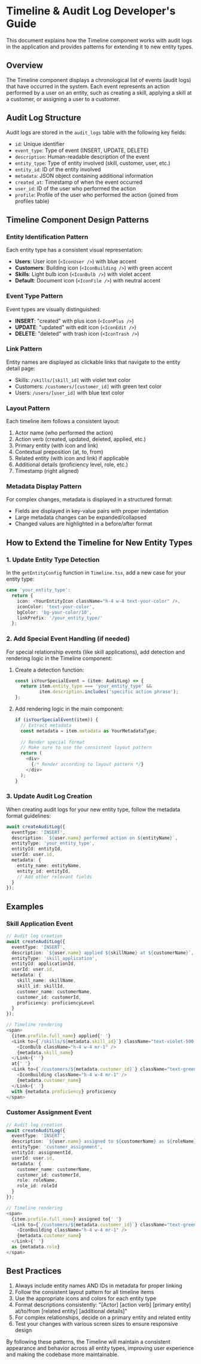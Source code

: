 # Timeline & Audit Log Developer's Guide

This document explains how the Timeline component works with audit logs in the application and provides patterns for extending it to new entity types.

## Overview

The Timeline component displays a chronological list of events (audit logs) that have occurred in the system. Each event represents an action performed by a user on an entity, such as creating a skill, applying a skill at a customer, or assigning a user to a customer.

## Audit Log Structure

Audit logs are stored in the `audit_logs` table with the following key fields:

- `id`: Unique identifier
- `event_type`: Type of event (INSERT, UPDATE, DELETE)
- `description`: Human-readable description of the event
- `entity_type`: Type of entity involved (skill, customer, user, etc.)
- `entity_id`: ID of the entity involved
- `metadata`: JSON object containing additional information
- `created_at`: Timestamp of when the event occurred
- `user_id`: ID of the user who performed the action
- `profile`: Profile of the user who performed the action (joined from profiles table)

## Timeline Component Design Patterns

### Entity Identification Pattern

Each entity type has a consistent visual representation:

- **Users**: User icon (`<IconUser />`) with blue accent
- **Customers**: Building icon (`<IconBuilding />`) with green accent
- **Skills**: Light bulb icon (`<IconBulb />`) with violet accent
- **Default**: Document icon (`<IconFile />`) with neutral accent

### Event Type Pattern

Event types are visually distinguished:

- **INSERT**: "created" with plus icon (`<IconPlus />`)
- **UPDATE**: "updated" with edit icon (`<IconEdit />`)
- **DELETE**: "deleted" with trash icon (`<IconTrash />`)

### Link Pattern

Entity names are displayed as clickable links that navigate to the entity detail page:

- Skills: `/skills/[skill_id]` with violet text color
- Customers: `/customers/[customer_id]` with green text color
- Users: `/users/[user_id]` with blue text color

### Layout Pattern

Each timeline item follows a consistent layout:

1. Actor name (who performed the action)
2. Action verb (created, updated, deleted, applied, etc.)
3. Primary entity (with icon and link)
4. Contextual preposition (at, to, from)
5. Related entity (with icon and link) if applicable
6. Additional details (proficiency level, role, etc.)
7. Timestamp (right aligned)

### Metadata Display Pattern

For complex changes, metadata is displayed in a structured format:

- Fields are displayed in key-value pairs with proper indentation
- Large metadata changes can be expanded/collapsed
- Changed values are highlighted in a before/after format

## How to Extend the Timeline for New Entity Types

### 1. Update Entity Type Detection

In the `getEntityConfig` function in `Timeline.tsx`, add a new case for your entity type:

```typescript
case 'your_entity_type':
  return {
    icon: <YourEntityIcon className="h-4 w-4 text-your-color" />,
    iconColor: 'text-your-color',
    bgColor: 'bg-your-color/10',
    linkPrefix: '/your_entity_type/'
  };
```

### 2. Add Special Event Handling (if needed)

For special relationship events (like skill applications), add detection and rendering logic in the Timeline component:

1. Create a detection function:
   ```typescript
   const isYourSpecialEvent = (item: AuditLog) => {
     return item.entity_type === 'your_entity_type' && 
            item.description.includes('specific action phrase');
   };
   ```

2. Add rendering logic in the main component:
   ```typescript
   if (isYourSpecialEvent(item)) {
     // Extract metadata
     const metadata = item.metadata as YourMetadataType;
     
     // Render special format
     // Make sure to use the consistent layout pattern
     return (
       <div>
         {/* Render according to layout pattern */}
       </div>
     );
   }
   ```

### 3. Update Audit Log Creation

When creating audit logs for your new entity type, follow the metadata format guidelines:

```typescript
await createAuditLog({
  eventType: 'INSERT',
  description: `${user.name} performed action on ${entityName}`,
  entityType: 'your_entity_type',
  entityId: entityId,
  userId: user.id,
  metadata: {
    entity_name: entityName,
    entity_id: entityId,
    // Add other relevant fields
  }
});
```

## Examples

### Skill Application Event

```typescript
// Audit log creation
await createAuditLog({
  eventType: 'INSERT',
  description: `${user.name} applied ${skillName} at ${customerName}`,
  entityType: 'skill_application',
  entityId: applicationId,
  userId: user.id,
  metadata: {
    skill_name: skillName,
    skill_id: skillId,
    customer_name: customerName,
    customer_id: customerId,
    proficiency: proficiencyLevel
  }
});

// Timeline rendering
<span>
  {item.profile.full_name} applied{' '}
  <Link to={`/skills/${metadata.skill_id}`} className="text-violet-500 hover:underline inline-flex items-center">
    <IconBulb className="h-4 w-4 mr-1" />
    {metadata.skill_name}
  </Link>{' '}
  at{' '}
  <Link to={`/customers/${metadata.customer_id}`} className="text-green-500 hover:underline inline-flex items-center">
    <IconBuilding className="h-4 w-4 mr-1" />
    {metadata.customer_name}
  </Link>{' '}
  with {metadata.proficiency} proficiency
</span>
```

### Customer Assignment Event

```typescript
// Audit log creation
await createAuditLog({
  eventType: 'INSERT',
  description: `${user.name} assigned to ${customerName} as ${roleName}`,
  entityType: 'customer_assignment',
  entityId: assignmentId,
  userId: user.id,
  metadata: {
    customer_name: customerName,
    customer_id: customerId,
    role: roleName,
    role_id: roleId
  }
});

// Timeline rendering
<span>
  {item.profile.full_name} assigned to{' '}
  <Link to={`/customers/${metadata.customer_id}`} className="text-green-500 hover:underline inline-flex items-center">
    <IconBuilding className="h-4 w-4 mr-1" />
    {metadata.customer_name}
  </Link>{' '}
  as {metadata.role}
</span>
```

## Best Practices

1. Always include entity names AND IDs in metadata for proper linking
2. Follow the consistent layout pattern for all timeline items
3. Use the appropriate icons and colors for each entity type
4. Format descriptions consistently: "[Actor] [action verb] [primary entity] at/to/from [related entity] [additional details]"
5. For complex relationships, decide on a primary entity and related entity
6. Test your changes with various screen sizes to ensure responsive design

By following these patterns, the Timeline will maintain a consistent appearance and behavior across all entity types, improving user experience and making the codebase more maintainable. 